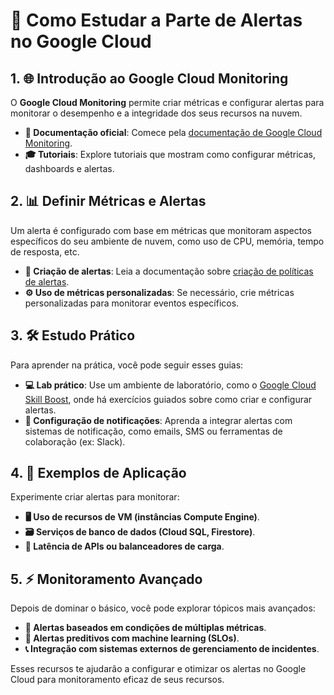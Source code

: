 # 🚨 Como Estudar a Parte de Alertas no Google Cloud

## 1. 🌐 Introdução ao Google Cloud Monitoring
O **Google Cloud Monitoring** permite criar métricas e configurar alertas para monitorar o desempenho e a integridade dos seus recursos na nuvem.

- **📄 Documentação oficial**: Comece pela [documentação de Google Cloud Monitoring](https://cloud.google.com/monitoring/docs).
- **🎓 Tutoriais**: Explore tutoriais que mostram como configurar métricas, dashboards e alertas.

## 2. 📊 Definir Métricas e Alertas
Um alerta é configurado com base em métricas que monitoram aspectos específicos do seu ambiente de nuvem, como uso de CPU, memória, tempo de resposta, etc.

- **🚨 Criação de alertas**: Leia a documentação sobre [criação de políticas de alertas](https://cloud.google.com/monitoring/alerts).
- **⚙️ Uso de métricas personalizadas**: Se necessário, crie métricas personalizadas para monitorar eventos específicos.

## 3. 🛠️ Estudo Prático
Para aprender na prática, você pode seguir esses guias:

- **💻 Lab prático**: Use um ambiente de laboratório, como o [Google Cloud Skill Boost](https://www.cloudskillsboost.google/), onde há exercícios guiados sobre como criar e configurar alertas.
- **🔔 Configuração de notificações**: Aprenda a integrar alertas com sistemas de notificação, como emails, SMS ou ferramentas de colaboração (ex: Slack).

## 4. 🚀 Exemplos de Aplicação
Experimente criar alertas para monitorar:

- **🖥️ Uso de recursos de VM (instâncias Compute Engine)**.
- **🗃️ Serviços de banco de dados (Cloud SQL, Firestore)**.
- **📡 Latência de APIs ou balanceadores de carga**.

## 5. ⚡ Monitoramento Avançado
Depois de dominar o básico, você pode explorar tópicos mais avançados:

- **🔄 Alertas baseados em condições de múltiplas métricas**.
- **🤖 Alertas preditivos com machine learning (SLOs)**.
- **📞 Integração com sistemas externos de gerenciamento de incidentes**.

Esses recursos te ajudarão a configurar e otimizar os alertas no Google Cloud para monitoramento eficaz de seus recursos.
